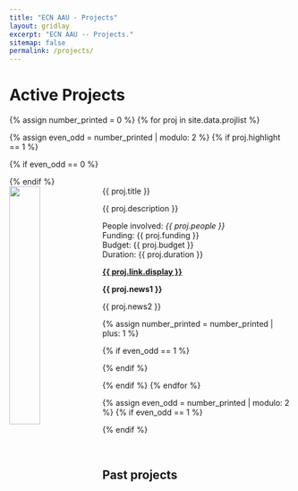 ```yaml
---
title: "ECN AAU - Projects"
layout: gridlay
excerpt: "ECN AAU -- Projects."
sitemap: false
permalink: /projects/
---
```



# Active Projects

{% assign number_printed = 0 %}
{% for proj in site.data.projlist %}

{% assign even_odd = number_printed | modulo: 2 %}
{% if proj.highlight == 1 %}

{% if even_odd == 0 %}
<div class="row">
{% endif %}

<div class="col-sm-6 clearfix">
 <div class="well">
  <pubtit>{{ proj.title }}</pubtit>
  <img src="{{ site.url }}{{ site.baseurl }}/images/logopic/{{ proj.image }}" class="img-responsive" width="33%" style="float: left" />
  <p>{{ proj.description }}</p>
  <p>People involved: <em>{{ proj.people }}</em><br>
  Funding: {{ proj.funding }}<br>
  Budget: {{ proj.budget }}<br>
  Duration: {{ proj.duration }}</p>
  <p><strong><a href="{{ proj.link.url }}">{{ proj.link.display }}</a></strong></p>
  <p class="text-danger"><strong> {{ proj.news1 }}</strong></p>
  <p> {{ proj.news2 }}</p>
 </div>
</div>

{% assign number_printed = number_printed | plus: 1 %}

{% if even_odd == 1 %}
</div>
{% endif %}

{% endif %}
{% endfor %}

{% assign even_odd = number_printed | modulo: 2 %}
{% if even_odd == 1 %}
</div>
{% endif %}

<p> &nbsp; </p>


## Past projects
